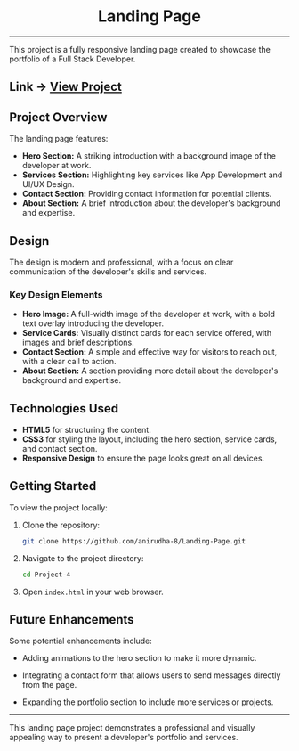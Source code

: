 <div align="center">
    <h1>Landing Page</h1>
</div>

---

This project is a fully responsive landing page created to showcase the portfolio of a Full Stack Developer.

## Link -> **[View Project](https://anirudha-8.github.io/Landing-Page/)**

## Project Overview

The landing page features:

- **Hero Section:** A striking introduction with a background image of the developer at work.
- **Services Section:** Highlighting key services like App Development and UI/UX Design.
- **Contact Section:** Providing contact information for potential clients.
- **About Section:** A brief introduction about the developer's background and expertise.

## Design

The design is modern and professional, with a focus on clear communication of the developer's skills and services.

### Key Design Elements

- **Hero Image:** A full-width image of the developer at work, with a bold text overlay introducing the developer.
- **Service Cards:** Visually distinct cards for each service offered, with images and brief descriptions.
- **Contact Section:** A simple and effective way for visitors to reach out, with a clear call to action.
- **About Section:** A section providing more detail about the developer's background and expertise.

## Technologies Used

- **HTML5** for structuring the content.
- **CSS3** for styling the layout, including the hero section, service cards, and contact section.
- **Responsive Design** to ensure the page looks great on all devices.

## Getting Started

To view the project locally:

1. Clone the repository:

    ```bash
    git clone https://github.com/anirudha-8/Landing-Page.git
    ```

2. Navigate to the project directory:

    ```bash
    cd Project-4
    ```

3. Open `index.html` in your web browser.

## Future Enhancements

Some potential enhancements include:

- Adding animations to the hero section to make it more dynamic.

- Integrating a contact form that allows users to send messages directly from the page.

- Expanding the portfolio section to include more services or projects.

---

This landing page project demonstrates a professional and visually appealing way to present a developer's portfolio and services.
